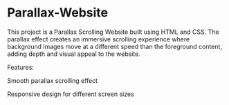 # Parallax-Website
This project is a Parallax Scrolling Website built using HTML and CSS. 
The parallax effect creates an immersive scrolling experience where background images move at a different speed than the foreground content, adding depth and visual appeal to the website.

Features:

Smooth parallax scrolling effect

Responsive design for different screen sizes
